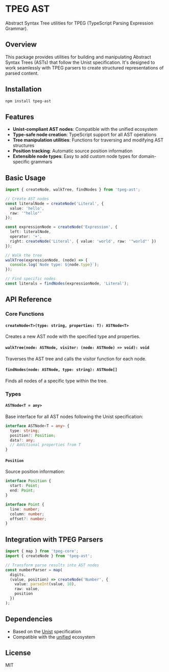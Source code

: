 # TPEG AST

Abstract Syntax Tree utilities for TPEG (TypeScript Parsing Expression Grammar).

## Overview

This package provides utilities for building and manipulating Abstract Syntax Trees (ASTs) that follow the Unist specification. It's designed to work seamlessly with TPEG parsers to create structured representations of parsed content.

## Installation

```bash
npm install tpeg-ast
```

## Features

- **Unist-compliant AST nodes**: Compatible with the unified ecosystem
- **Type-safe node creation**: TypeScript support for all AST operations
- **Tree manipulation utilities**: Functions for traversing and modifying AST structures
- **Position tracking**: Automatic source position information
- **Extensible node types**: Easy to add custom node types for domain-specific grammars

## Basic Usage

```typescript
import { createNode, walkTree, findNodes } from 'tpeg-ast';

// Create AST nodes
const literalNode = createNode('Literal', {
  value: 'hello',
  raw: '"hello"'
});

const expressionNode = createNode('Expression', {
  left: literalNode,
  operator: '+',
  right: createNode('Literal', { value: 'world', raw: '"world"' })
});

// Walk the tree
walkTree(expressionNode, (node) => {
  console.log(`Node type: ${node.type}`);
});

// Find specific nodes
const literals = findNodes(expressionNode, 'Literal');
```

## API Reference

### Core Functions

#### `createNode<T>(type: string, properties: T): ASTNode<T>`
Creates a new AST node with the specified type and properties.

#### `walkTree(node: ASTNode, visitor: (node: ASTNode) => void): void`
Traverses the AST tree and calls the visitor function for each node.

#### `findNodes(node: ASTNode, type: string): ASTNode[]`
Finds all nodes of a specific type within the tree.

### Types

#### `ASTNode<T = any>`
Base interface for all AST nodes following the Unist specification:

```typescript
interface ASTNode<T = any> {
  type: string;
  position?: Position;
  data?: any;
  // Additional properties from T
}
```

#### `Position`
Source position information:

```typescript
interface Position {
  start: Point;
  end: Point;
}

interface Point {
  line: number;
  column: number;
  offset?: number;
}
```

## Integration with TPEG Parsers

```typescript
import { map } from 'tpeg-core';
import { createNode } from 'tpeg-ast';

// Transform parse results into AST nodes
const numberParser = map(
  digits,
  (value, position) => createNode('Number', {
    value: parseInt(value, 10),
    raw: value,
    position
  })
);
```

## Dependencies

- Based on the [Unist](https://github.com/syntax-tree/unist) specification
- Compatible with the [unified](https://unifiedjs.com/) ecosystem

## License

MIT